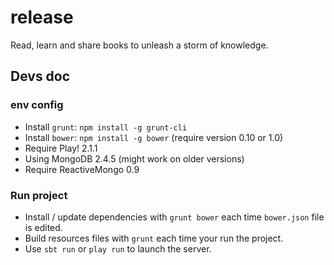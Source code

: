 release
=======

Read, learn and share books to unleash a storm of knowledge.

## Devs doc ##

### env config ###

- Install `grunt`: `npm install -g grunt-cli`
- Install `bower`: `npm install -g bower` (require version 0.10 or 1.0)
- Require Play! 2.1.1
- Using MongoDB 2.4.5 (might work on older versions)
- Require ReactiveMongo 0.9

### Run project ###

- Install / update dependencies with `grunt bower` each time `bower.json` file is edited.
- Build resources files with `grunt` each time your run the project.
- Use `sbt run` or `play run` to launch the server.